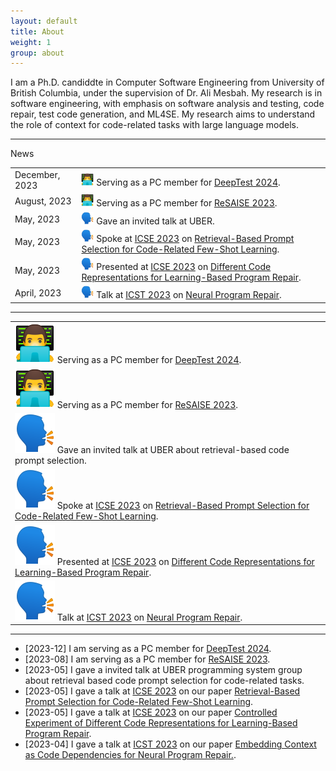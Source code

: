 ```yaml
---
layout: default
title: About
weight: 1
group: about
---
```

I am a Ph.D. candiddte in Computer Software Engineering from University of British Columbia, under the supervision of Dr. Ali Mesbah.
My research is in software engineering, with emphasis on software analysis and testing, code repair, test code generation, and ML4SE.
My research aims to understand the role of context for code-related tasks with large language models.

---
News

|                |                                                                                                                                                                                                                                                                              |
|----------------|------------------------------------------------------------------------------------------------------------------------------------------------------------------------------------------------------------------------------------------------------------------------------|
| December, 2023 | <img src="./resources/images/icon-paper-review.png" width="20" height="20"> Serving as a PC member for [DeepTest 2024](https://conf.researchr.org/home/icse-2024/deeptest-2024).                                                                                             |
| August, 2023   | <img src="./resources/images/icon-paper-review.png" width="20" height="20"> Serving as a PC member for [ReSAISE 2023](https://resaise.github.io/2023/committee.html).                                                                                                        |
| May, 2023      | <img src="./resources/images/icon-talk.png" width="20" height="20"> Gave an invited talk at UBER.                                                                                                                                                                            |
| May, 2023      | <img src="./resources/images/icon-talk.png" width="20" height="20"> Spoke at [ICSE 2023](https://conf.researchr.org/home/icse-2023) on [Retrieval-Based Prompt Selection for Code-Related Few-Shot Learning](https://nashid.github.io/resources/papers/cedar-icse23.pdf).    |
| May, 2023      | <img src="./resources/images/icon-talk.png" width="20" height="20"> Presented at [ICSE 2023](https://conf.researchr.org/home/icse-2023) on [Different Code Representations for Learning-Based Program Repair](https://nashid.github.io/resources/papers/reptory-emse22.pdf). |
| April, 2023    | <img src="./resources/images/icon-talk.png" width="20" height="20"> Talk at [ICST 2023](https://conf.researchr.org/home/icst-2023) on [Neural Program Repair](https://nashid.github.io/resources/papers/glance-icst23.pdf).                                                  |

----
|                                                                                                                                                                                                                                                         |
|---------------------------------------------------------------------------------------------------------------------------------------------------------------------------------------------------------------------------------------------------------|
| ![DeepTest 2024](./resources/images/icon-paper-review.png) Serving as a PC member for [DeepTest 2024](https://conf.researchr.org/home/icse-2024/deeptest-2024).                                                                                         |
| ![ReSAISE 2023](./resources/images/icon-paper-review.png) Serving as a PC member for [ReSAISE 2023](https://resaise.github.io/2023/committee.html).                                                                                                     |
| ![Talks 2023](./resources/images/icon-talk.png) Gave an invited talk at UBER about retrieval-based code prompt selection.                                                                                                                               |
| ![ICSE 2023](./resources/images/icon-talk.png) Spoke at [ICSE 2023](https://conf.researchr.org/home/icse-2023) on [Retrieval-Based Prompt Selection for Code-Related Few-Shot Learning](https://nashid.github.io/resources/papers/cedar-icse23.pdf).    |
| ![ICSE 2023](./resources/images/icon-talk.png) Presented at [ICSE 2023](https://conf.researchr.org/home/icse-2023) on [Different Code Representations for Learning-Based Program Repair](https://nashid.github.io/resources/papers/reptory-emse22.pdf). |
| ![ICST 2023](./resources/images/icon-talk.png) Talk at [ICST 2023](https://conf.researchr.org/home/icst-2023) on [Neural Program Repair](https://nashid.github.io/resources/papers/glance-icst23.pdf).                                                  |

---

- [2023-12] I am serving as a PC member for [DeepTest 2024](https://conf.researchr.org/home/icse-2024/deeptest-2024).
- [2023-08] I am serving as a PC member for [ReSAISE 2023](https://resaise.github.io/2023/committee.html).
- [2023-05] I gave a invited talk at UBER programming system group about retrieval based code prompt selection for code-related tasks.
- [2023-05] I gave a talk at [ICSE 2023](https://conf.researchr.org/home/icse-2023) on our paper [Retrieval-Based Prompt Selection for Code-Related Few-Shot Learning](https://nashid.github.io/resources/papers/cedar-icse23.pdf).
- [2023-05] I gave a talk at [ICSE 2023](https://conf.researchr.org/home/icse-2023) on our paper [ Controlled Experiment of Different Code Representations for Learning-Based Program Repair](https://nashid.github.io/resources/papers/reptory-emse22.pdf).
- [2023-04] I gave a talk at [ICST 2023](https://conf.researchr.org/home/icst-2023) on our paper [Embedding Context as Code Dependencies for Neural Program Repair.](https://nashid.github.io/resources/papers/glance-icst23.pdf).
